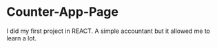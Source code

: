 # Counter-App-Page

I did my first project in REACT. A simple accountant but it allowed me to learn a lot.
